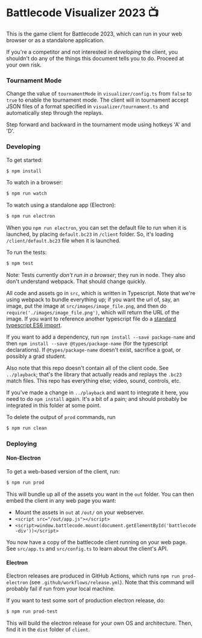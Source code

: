 # Battlecode Visualizer 2023 📺

This is the game client for Battlecode 2023, which can run in your web browser or as a standalone application.

If you're a competitor and not interested in *developing* the client, you shouldn't do any of the things this document tells you to do. Proceed at your own risk.

### Tournament Mode

Change the value of `tournamentMode` in `visualizer/config.ts` from `false` to `true` to enable the tournament mode. The client will in tournament accept JSON files of a format specified in `visualizer/tournament.ts` and automatically step through the replays.

Step forward and backward in the tournament mode using hotkeys 'A' and 'D'.

### Developing

To get started:
```sh
$ npm install
```

To watch in a browser:
```sh
$ npm run watch
```

To watch using a standalone app (Electron):
```sh
$ npm run electron
```

When you `npm run electron`, you can set the default file to run when it is launched, by placing `default.bc23` in `/client` folder. So, it's loading `/client/default.bc23` file when it is launched.

To run the tests:
```sh
$ npm test
```
Note: Tests currently *don't run in a browser*; they run in node. They also don't understand webpack. That should change quickly.

All code and assets go in `src`, which is written in Typescript. Note that we're using webpack to bundle everything up; if you want the url of, say, an image, put the image at `src/images/image_file.png`, and then do `require('./images/image_file.png')`, which will return the URL of the image. If you want to reference another typescript file do a [standard typescript ES6 import](https://www.typescriptlang.org/docs/handbook/modules.html).

If you want to add a dependency, run `npm install --save package-name` and then `npm install --save @types/package-name` (for the typescript declarations). If `@types/package-name` doesn't exist, sacrifice a goat, or possibly a grad student.

Also note that this repo doesn't contain all of the client code. See `../playback`; that's the library that actually reads and replays the `.bc23` match files. This repo has everything else; video, sound, controls, etc.

If you've made a change in `../playback` and want to integrate it here, you need to do `npm install` again. It's a bit of a pain; and should probably be integrated in this folder at some point.

To delete the output of `prod` commands, run 

```sh
$ npm run clean
```

### Deploying

#### Non-Electron

To get a web-based version of the client, run:
```sh
$ npm run prod
```
This will bundle up all of the assets you want in the `out` folder. You can then embed the client in any web page you want:

- Mount the assets in `out` at `/out/` on your webserver.
- `<script src="/out/app.js"></script>`
- `<script>window.battlecode.mount(document.getElementById('battlecode-div'))</script>`

You now have a copy of the battlecode client running on your web page. See `src/app.ts` and `src/config.ts` to learn about the client's API.

#### Electron

Electron releases are produced in GitHub Actions, which runs `npm run prod-electron` (see `.github/workflows/release.yml`). Note that this command will probably fail if run from your local machine. 

If you want to test some sort of production electron release, do:

```sh
$ npm run prod-test
```

This will build the electron release for your own OS and architecture. Then, find it in the `dist` folder of `client`.

